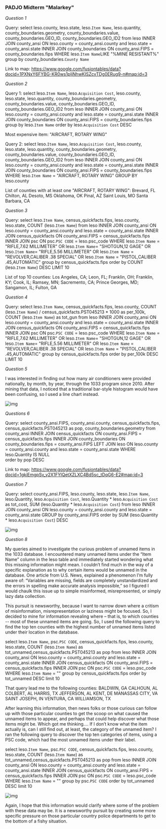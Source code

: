 ### PADJO Midterm "Malarkey"

*Question 1*

Query:
select leso.county, leso.state, leso.`Item Name`, leso.quantity, county_boundaries.geometry, county_boundaries.value, county_boundaries.GEO_ID, county_boundaries.GEO_ID2
from leso 
INNER JOIN county_ansi
ON leso.county = county_ansi.county
and leso.state = county_ansi.state
INNER JOIN county_boundaries
ON county_ansi.FIPS = county_boundaries.fips
WHERE leso.`Item Name`LIKE "%MINE RESISTANT%"
group by county_boundaries.`County Name`

Link to map:
https://www.google.com/fusiontables/data?docid=1PXNxY6FYBG-KR0ws1pIjNhwKISZcvTDg0ERug9-n#map:id=3

*Question 2*

Query 1:
select leso.`Item Name`, leso.`Acquisition Cost`, leso.county, leso.state, leso.quantity, county_boundaries.geometry, county_boundaries.value, county_boundaries.GEO_ID, county_boundaries.GEO_ID2
from leso 
INNER JOIN county_ansi
ON leso.county = county_ansi.county
and leso.state = county_ansi.state
INNER JOIN county_boundaries
ON county_ansi.FIPS = county_boundaries.fips
group by leso.`Item Name`
order by leso.`Acquisition Cost` DESC

Most expensive item: "AIRCRAFT, ROTARY WING"

Query 2:
select leso.`Item Name`, leso.`Acquisition Cost`, leso.county, leso.state, leso.quantity, county_boundaries.geometry, county_boundaries.value, county_boundaries.GEO_ID, county_boundaries.GEO_ID2
from leso 
INNER JOIN county_ansi
ON leso.county = county_ansi.county
and leso.state = county_ansi.state
INNER JOIN county_boundaries
ON county_ansi.FIPS = county_boundaries.fips
WHERE leso.`Item Name` = "AIRCRAFT, ROTARY WING"
GROUP BY leso.county

List of counties with at least one "AIRCRAFT, ROTARY WING":
Brevard, FL
Chilton, AL
Desoto, MS
Oklahoma, OK
Pinal, AZ
Saint Louis, MO
Santa Barbara, CA

*Question 3*

Query: 
select leso.`Item Name`, census_quickfacts.fips, leso.county, leso.state, 
COUNT (leso.`Item Name`)
from leso 
INNER JOIN county_ansi
ON leso.county = county_ansi.county
and leso.state = county_ansi.state
INNER JOIN census_quickfacts
ON county_ansi.FIPS = census_quickfacts.fips
INNER JOIN psc
ON psc.`PSC CODE` = leso.psc_code
WHERE leso.`Item Name` = "RIFLE,7.62 MILLIMETER" 
OR leso.`Item Name`= "SHOTGUN,12 GAGE"
OR leso.`Item Name`= "RIFLE,5.56 MILLIMETER"
OR leso.`Item Name` = "REVOLVER,CALIBER .38 SPECIAL"
OR leso.`Item Name` = "PISTOL,CALIBER .45,AUTOMATIC"
group by census_quickfacts.fips
order by COUNT (leso.`Item Name`) DESC
LIMIT 10

List of top 10 counties: 
Los Angeles, CA;
Leon, FL;
Franklin, OH;
Franklin, KY;
Cook, IL;
Ramsey, MN;
Sacremento, CA;
Prince Georges, MD;
Sangamon, IL;
Fulton, GA

*Question 4*

Query: 
select leso.`Item Name`,  census_quickfacts.fips, leso.county, COUNT (leso.`Item Name`) / census_quickfacts.PST045213 * 1000 as per_100k,
COUNT (leso.`Item Name`) as tot_gun
from leso 
INNER JOIN county_ansi
ON leso.county = county_ansi.county
and leso.state = county_ansi.state
INNER JOIN census_quickfacts
ON county_ansi.FIPS = census_quickfacts.fips
INNER JOIN psc
ON psc.`PSC CODE` = leso.psc_code
WHERE leso.`Item Name` = "RIFLE,7.62 MILLIMETER" 
OR leso.`Item Name`= "SHOTGUN,12 GAGE"
OR leso.`Item Name`= "RIFLE,5.56 MILLIMETER"
OR leso.`Item Name` = "REVOLVER,CALIBER .38 SPECIAL"
OR leso.`Item Name` = "PISTOL,CALIBER .45,AUTOMATIC"
group by census_quickfacts.fips
order by per_100k DESC
LIMIT 10

*Question 5*

I was interested in finding out how many air conditioners were provided nationally, by month, by year, through the 1033 program since 2010. After mining that data, I noticed that a traditional bar-style histogram would have been confusing, so I used a line chart instead. 

![img](http://i.imgur.com/AQG7cjN.png)

*Questions 6*

Query:
select county_ansi.FIPS, county_ansi.county, census_quickfacts.fips, census_quickfacts.PST045213 as pop, county_boundaries.geometry
from county_ansi
INNER JOIN census_quickfacts
ON county_ansi.FIPS = census_quickfacts.fips 
INNER JOIN county_boundaries
ON county_boundaries.fips = county_ansi.FIPS
LEFT JOIN leso
ON leso.county = county_ansi.county
and leso.state = county_ansi.state
WHERE leso.Quantity IS NULL  
order by pop DESC

Link to map:
https://www.google.com/fusiontables/data?docid=1gkiEmgpSv_y2X1FYlQetXZLXC4Bd5sc_tDqG6-E2#map:id=3

*Question 7*

Query: 
select county_ansi.FIPS, leso.county, leso.state, leso.`Item Name`, leso.Quantity, leso.`Acquisition Cost`, leso.Quantity * leso.`Acquisition Cost` as tot_cost, 
SUM (leso.Quantity * leso.`Acquisition Cost`)
from leso
INNER JOIN county_ansi
ON leso.county = county_ansi.county
and leso.state = county_ansi.state
GROUP by county_ansi.FIPS
order by SUM (leso.Quantity * leso.`Acquisition Cost`) DESC


![img](http://i.imgur.com/a48vTzX.png)

*Question 8*

My queries aimed to investigate the curious problem of unnamed items in the 1033 database. I encountered many unnamed items under the “Item Name” column in the leso table and immediately started wondering what this missing information might mean. 
I couldn’t find much in the way of a specific explanation as to why certain items would be unnamed in the database. One article from U.S. News, explained a phenomenon I’m fully aware of: “Variables are missing, fields are completely unstandardized and the errors in spelling make accurate analysis impossible,” so I figured I would chaulk this issue up to simple misinformed, misrepresented, or simply lazy data collection. 

This pursuit is newsworthy, because I want to narrow down where a critism of misinformation, misrepresentation or laziness might be focused. So, I decided to mine for information revealing where – that is, to which counties --  most of these unnamed items are going. So, I used the following query to find the top ten counties with the highest number of unnamed items listed under their location in the database. 

select leso.`Item Name`,  psc.`PSC CODE`, census_quickfacts.fips, leso.county, leso.state, COUNT (leso.`Item Name`) as tot_unnamed,census_quickfacts.PST045213 as pop
from leso 
INNER JOIN county_ansi
ON leso.county = county_ansi.county
and leso.state = county_ansi.state
INNER JOIN census_quickfacts
ON county_ansi.FIPS = census_quickfacts.fips
INNER JOIN psc
ON psc.`PSC CODE` = leso.psc_code
WHERE leso.`Item Name` = ""
group by census_quickfacts.fips
order by tot_unnamed DESC
limit 10

That query lead me to the following counties:
BALDWIN, GA
CALHOUN, AL
COLBERT, AL
HARRIS, TX
JEFFERSON, AL
KENT, DE
MANASSAS CITY, VA
SAINT JOSEPH, IN
VENTURA, CA
WILLIAMSON, TX

After learning this information, then news folks or those curious can follow up with those particular counties to get the scoop on what caused the unnamed items to appear, and perhaps that could help discover what those items might be. Which got me thinking…. If I don’t know what the item actually is, can I still find out, at least, the category of the unnamed item? I ran the following query to discover the top ten categories of items, using a PSC code, which had the most unnamed items under their label. 

select leso.`Item Name`,  psc.`PSC CODE`, census_quickfacts.fips, leso.county, leso.state, COUNT (leso.`Item Name`) as tot_unnamed,census_quickfacts.PST045213 as pop
from leso 
INNER JOIN county_ansi
ON leso.county = county_ansi.county
and leso.state = county_ansi.state
INNER JOIN census_quickfacts
ON county_ansi.FIPS = census_quickfacts.fips
INNER JOIN psc
ON psc.`PSC CODE` = leso.psc_code
WHERE leso.`Item Name` = ""
group by psc.`PSC CODE`
order by tot_unnamed DESC
limit 10

![img](http://i.imgur.com/uNgQD5e.png)

Again, I hope that this information would clarify where some of the problem with these data may be. It is a newsworthy pursuit by creating some more specific pressure on those particular country police departments to get to the bottom of a fishy situation. 




